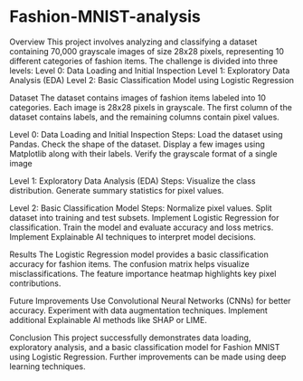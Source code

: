 # Fashion-MNIST-analysis
Overview
This project involves analyzing and classifying a dataset containing 70,000 grayscale images of size 28x28 pixels, representing 10 different categories of fashion items. The challenge is divided into three levels:
Level 0: Data Loading and Initial Inspection
Level 1: Exploratory Data Analysis (EDA)
Level 2: Basic Classification Model using Logistic Regression

Dataset
The dataset contains images of fashion items labeled into 10 categories.
Each image is 28x28 pixels in grayscale.
The first column of the dataset contains labels, and the remaining columns contain pixel values.

Level 0: Data Loading and Initial Inspection
Steps:
Load the dataset using Pandas.
Check the shape of the dataset.
Display a few images using Matplotlib along with their labels.
Verify the grayscale format of a single image

Level 1: Exploratory Data Analysis (EDA)
Steps:
Visualize the class distribution.
Generate summary statistics for pixel values.

Level 2: Basic Classification Model
Steps:
Normalize pixel values.
Split dataset into training and test subsets.
Implement Logistic Regression for classification.
Train the model and evaluate accuracy and loss metrics.
Implement Explainable AI techniques to interpret model decisions.

Results
The Logistic Regression model provides a basic classification accuracy for fashion items.
The confusion matrix helps visualize misclassifications.
The feature importance heatmap highlights key pixel contributions.

Future Improvements
Use Convolutional Neural Networks (CNNs) for better accuracy.
Experiment with data augmentation techniques.
Implement additional Explainable AI methods like SHAP or LIME.

Conclusion
This project successfully demonstrates data loading, exploratory analysis, and a basic classification model for Fashion MNIST using Logistic Regression. Further improvements can be made using deep learning techniques.
